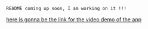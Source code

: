 ```
README coming up soon, I am working on it !!!
```

[here is gonna be the link for the video demo of the app](https://www.youtube.com/watch?v=k6C85NPXAtQ)
